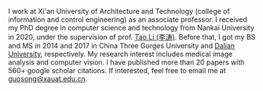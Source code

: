 I work at Xi'an University of Architecture and Technology (college of information and control engineering) as an associate professor.
I received my PhD degree in computer science and technology from Nankai University in 2020, under the supervision of prof. [Tao Li (李涛)](https://ics.nankai.edu.cn). Before that, I got my BS and MS in 2014 and 2017 in China Three Gorges University and [Dalian University](http://adic.dlu.edu.cn), respectively.
My research interest includes medical image analysis and computer vision. I have published more than 20 papers with 560+ google scholar citations. If interested, feel free to email me at [guosong@xauat.edu.cn](mailto:guosong@xauat.edu.cn).
